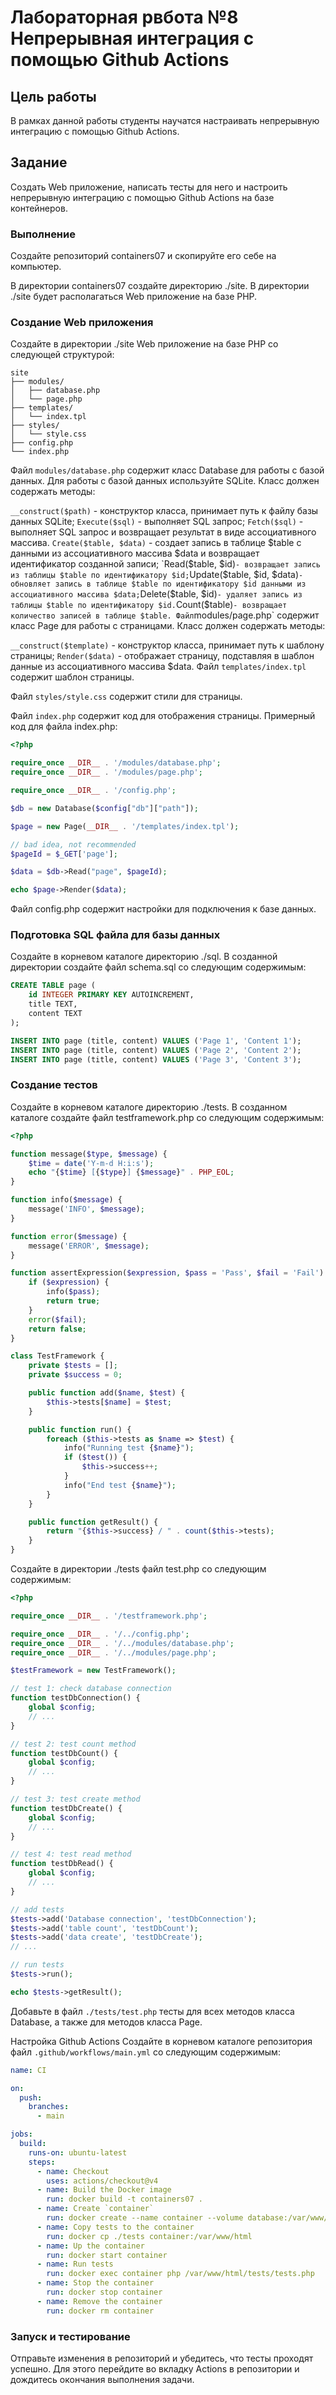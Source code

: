 # Лабораторная рвбота №8 Непрерывная интеграция с помощью Github Actions

## Цель работы

В рамках данной работы студенты научатся настраивать непрерывную интеграцию с помощью Github Actions.

## Задание

Создать Web приложение, написать тесты для него и настроить непрерывную интеграцию с помощью Github Actions на базе контейнеров.

### Выполнение
Создайте репозиторий containers07 и скопируйте его себе на компьютер.

В директории containers07 создайте директорию ./site. В директории ./site будет располагаться Web приложение на базе PHP.

### Создание Web приложения
Создайте в директории ./site Web приложение на базе PHP со следующей структурой:
```
site
├── modules/
│   ├── database.php
│   └── page.php
├── templates/
│   └── index.tpl
├── styles/
│   └── style.css
├── config.php
└── index.php
```
Файл `modules/database.php` содержит класс Database для работы с базой данных. Для работы с базой данных используйте SQLite. Класс должен содержать методы:

`__construct($path)` - конструктор класса, принимает путь к файлу базы данных SQLite;
`Execute($sql)` - выполняет SQL запрос;
`Fetch($sql)` - выполняет SQL запрос и возвращает результат в виде ассоциативного массива.
`Create($table, $data)` - создает запись в таблице $table с данными из ассоциативного массива $data и возвращает идентификатор созданной записи;
`Read($table, $id)` - возвращает запись из таблицы $table по идентификатору $id;
`Update($table, $id, $data)` - обновляет запись в таблице $table по идентификатору $id данными из ассоциативного массива $data;
`Delete($table, $id)` - удаляет запись из таблицы $table по идентификатору $id.
`Count($table)` - возвращает количество записей в таблице $table.
Файл `modules/page.php` содержит класс Page для работы с страницами. Класс должен содержать методы:

`__construct($template)` - конструктор класса, принимает путь к шаблону страницы;
`Render($data)` - отображает страницу, подставляя в шаблон данные из ассоциативного массива $data.
Файл `templates/index.tpl` содержит шаблон страницы.

Файл `styles/style.css` содержит стили для страницы.

Файл `index.php` содержит код для отображения страницы. Примерный код для файла index.php:

```php
<?php

require_once __DIR__ . '/modules/database.php';
require_once __DIR__ . '/modules/page.php';

require_once __DIR__ . '/config.php';

$db = new Database($config["db"]["path"]);

$page = new Page(__DIR__ . '/templates/index.tpl');

// bad idea, not recommended
$pageId = $_GET['page'];

$data = $db->Read("page", $pageId);

echo $page->Render($data);
```
Файл config.php содержит настройки для подключения к базе данных.

### Подготовка SQL файла для базы данных
Создайте в корневом каталоге директорию ./sql. В созданной директории создайте файл schema.sql со следующим содержимым:

``` sql
CREATE TABLE page (
    id INTEGER PRIMARY KEY AUTOINCREMENT,
    title TEXT,
    content TEXT
);

INSERT INTO page (title, content) VALUES ('Page 1', 'Content 1');
INSERT INTO page (title, content) VALUES ('Page 2', 'Content 2');
INSERT INTO page (title, content) VALUES ('Page 3', 'Content 3');
```

### Создание тестов

Создайте в корневом каталоге директорию ./tests. В созданном каталоге создайте файл testframework.php со следующим содержимым:

```php
<?php

function message($type, $message) {
    $time = date('Y-m-d H:i:s');
    echo "{$time} [{$type}] {$message}" . PHP_EOL;
}

function info($message) {
    message('INFO', $message);
}

function error($message) {
    message('ERROR', $message);
}

function assertExpression($expression, $pass = 'Pass', $fail = 'Fail'): bool {
    if ($expression) {
        info($pass);
        return true;
    }
    error($fail);
    return false;
}

class TestFramework {
    private $tests = [];
    private $success = 0;

    public function add($name, $test) {
        $this->tests[$name] = $test;
    }

    public function run() {
        foreach ($this->tests as $name => $test) {
            info("Running test {$name}");
            if ($test()) {
                $this->success++;
            }
            info("End test {$name}");
        }
    }

    public function getResult() {
        return "{$this->success} / " . count($this->tests);
    }
}
```

Создайте в директории ./tests файл test.php со следующим содержимым:

```php
<?php

require_once __DIR__ . '/testframework.php';

require_once __DIR__ . '/../config.php';
require_once __DIR__ . '/../modules/database.php';
require_once __DIR__ . '/../modules/page.php';

$testFramework = new TestFramework();

// test 1: check database connection
function testDbConnection() {
    global $config;
    // ...
}

// test 2: test count method
function testDbCount() {
    global $config;
    // ...
}

// test 3: test create method
function testDbCreate() {
    global $config;
    // ...
}

// test 4: test read method
function testDbRead() {
    global $config;
    // ...
}

// add tests
$tests->add('Database connection', 'testDbConnection');
$tests->add('table count', 'testDbCount');
$tests->add('data create', 'testDbCreate');
// ...

// run tests
$tests->run();

echo $tests->getResult();
```

Добавьте в файл `./tests/test.php` тесты для всех методов класса Database, а также для методов класса Page.

Настройка Github Actions
Создайте в корневом каталоге репозитория файл `.github/workflows/main.yml` со следующим содержимым:

```yml
name: CI

on:
  push:
    branches:
      - main

jobs:
  build:
    runs-on: ubuntu-latest
    steps:
      - name: Checkout
        uses: actions/checkout@v4
      - name: Build the Docker image
        run: docker build -t containers07 .
      - name: Create `container`
        run: docker create --name container --volume database:/var/www/db containers07
      - name: Copy tests to the container
        run: docker cp ./tests container:/var/www/html
      - name: Up the container
        run: docker start container
      - name: Run tests
        run: docker exec container php /var/www/html/tests/tests.php
      - name: Stop the container
        run: docker stop container
      - name: Remove the container
        run: docker rm container
```

### Запуск и тестирование

Отправьте изменения в репозиторий и убедитесь, что тесты проходят успешно. Для этого перейдите во вкладку Actions в репозитории и дождитесь окончания выполнения задачи.